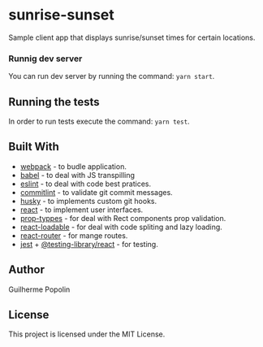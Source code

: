 # sunrise-sunset

Sample client app that displays sunrise/sunset times for certain locations.

### Runnig dev server

You can run dev server by running the command: `yarn start`.

## Running the tests

In order to run tests execute the command: `yarn test`.

## Built With

 * [webpack](https://webpack.js.org) - to budle application.
 * [babel](https://babeljs.io/) - to deal with JS transpilling
 * [eslint](https://eslint.org/) - to deal with code best pratices.
 * [commitlint](https://github.com/marionebl/commitlint) - to validate git commit messages.
 * [husky](https://github.com/typicode/husky) - to implements custom git hooks.
 * [react](https://reactjs.org/) - to implement user interfaces.
 * [prop-typpes](https://www.npmjs.com/package/prop-types) - for deal with Rect components prop
 validation.
 * [react-loadable](https://github.com/jamiebuilds/react-loadable) - for deal with code spliting and
 lazy loading.
 * [react-router](https://github.com/ReactTraining/react-router) - for mange routes.
 * [jest](https://jestjs.io) + [@testing-library/react](https://www.npmjs.com/package/@testing-library/react) - for testing.

## Author

Guilherme Popolin

## License

This project is licensed under the MIT License.
